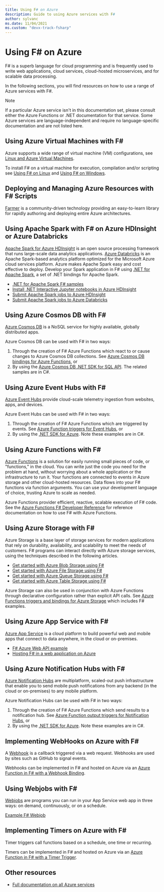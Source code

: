 ```yaml
---
title: Using F# on Azure
description: Guide to using Azure services with F#
author: sylvanc
ms.date: 11/04/2021
ms.custom: "devx-track-fsharp"
---
```


# Using F\# on Azure

F# is a superb language for cloud programming and is frequently used to write web applications, cloud services, cloud-hosted microservices, and for scalable data processing.

In the following sections, you will find resources on how to use a range of Azure services with F#.

> [!NOTE]
> If a particular Azure service isn't in this documentation set, please consult either the Azure Functions or .NET documentation for that service. Some Azure services are language-independent and require no language-specific documentation and are not listed here.

## Using Azure Virtual Machines with F\#

Azure supports a wide range of virtual machine (VM) configurations, see [Linux and Azure Virtual Machines](https://azure.microsoft.com/services/virtual-machines/).

To install F# on a virtual machine for execution, compilation and/or scripting see [Using F# on Linux](https://fsharp.org/use/linux) and [Using F# on Windows](https://fsharp.org/use/windows).

## Deploying and Managing Azure Resources with F\# Scripts

[Farmer](https://compositionalit.github.io/farmer/) is a community-driven technology providing an easy-to-learn library for rapidly authoring and deploying entire Azure architectures.

## Using Apache Spark with F\# on Azure HDInsight or Azure Databricks

[Apache Spark for Azure HDInsight](/azure/hdinsight/spark/apache-spark-overview) is an open source processing framework that runs large-scale data analytics applications. [Azure Databricks](/azure/databricks/scenarios/what-is-azure-databricks) is an Apache Spark-based analytics platform optimized for the Microsoft Azure cloud services platform. Azure makes Apache Spark easy and cost effective to deploy. Develop your Spark application in F# using [.NET for Apache Spark](../../spark/what-is-apache-spark-dotnet.md), a set of .NET bindings for Apache Spark.

* [.NET for Apache Spark F# samples](https://github.com/dotnet/spark/tree/main/examples/Microsoft.Spark.FSharp.Examples)
* [Install .NET Interactive Jupyter notebooks in Azure HDInsight](../../spark/how-to-guides/hdinsight-notebook-installation.md)
* [Submit Apache Spark jobs to Azure HDInsight](../../spark/how-to-guides/hdinsight-deploy-methods.md)
* [Submit Apache Spark jobs to Azure Databricks](../../spark/how-to-guides/databricks-deploy-methods.md)

## Using Azure Cosmos DB with F\#

[Azure Cosmos DB](https://azure.microsoft.com/services/cosmos-db) is a NoSQL service for highly available, globally distributed apps.

Azure Cosmos DB can be used with F# in two ways:

1. Through the creation of F# Azure Functions which react to or cause changes to Azure Cosmos DB collections. See [Azure Cosmos DB bindings for Azure Functions](/azure/azure-functions/functions-bindings-cosmosdb), or
2. By using the [Azure Cosmos DB .NET SDK for SQL API](/azure/cosmos-db/sql-api-sdk-dotnet). The related samples are in C#.

## Using Azure Event Hubs with F\#

[Azure Event Hubs](https://azure.microsoft.com/services/event-hubs/) provide cloud-scale telemetry ingestion from websites, apps, and devices.

Azure Event Hubs can be used with F# in two ways:

1. Through the creation of F# Azure Functions which are triggered by events. See [Azure Function triggers for Event Hubs](/azure/azure-functions/functions-bindings-event-hubs), or
2. By using the [.NET SDK for Azure](/azure/event-hubs/event-hubs-csharp-ephcs-getstarted). Note these examples are in C#.

## Using Azure Functions with F\#

[Azure Functions](https://azure.microsoft.com/services/functions/) is a solution for easily running small pieces of code, or "functions," in the cloud. You can write just the code you need for the problem at hand, without worrying about a whole application or the infrastructure to run it. Your functions are connected to events in Azure storage and other cloud-hosted resources. Data flows into your F# functions via function arguments. You can use your development language of choice, trusting Azure to scale as needed.

Azure Functions provider efficient, reactive, scalable execution of F# code. See the [Azure Functions F# Developer Reference](/azure/azure-functions/functions-reference-fsharp) for reference documentation on how to use F# with Azure Functions.

## Using Azure Storage with F\#

Azure Storage is a base layer of storage services for modern applications that rely on durability, availability, and scalability to meet the needs of customers. F# programs can interact directly with Azure storage services, using the techniques described in the following articles.

* [Get started with Azure Blob Storage using F#](blob-storage.md)
* [Get started with Azure File Storage using F#](file-storage.md)
* [Get started with Azure Queue Storage using F#](queue-storage.md)
* [Get started with Azure Table Storage using F#](table-storage.md)

Azure Storage can also be used in conjunction with Azure Functions through declarative configuration rather than explicit API calls. See [Azure Functions triggers and bindings for Azure Storage](/azure/azure-functions/functions-bindings-storage) which includes F# examples.

## Using Azure App Service with F\#

[Azure App Service](https://azure.microsoft.com/services/app-service/) is a cloud platform to build powerful web and mobile apps that connect to data anywhere, in the cloud or on-premises.

* [F# Azure Web API example](https://github.com/fsprojects/azure-webapi-example)
* [Hosting F# in a web application on Azure](https://github.com/isaacabraham/fsharp-demonstrator)

## Using Azure Notification Hubs with F\#

[Azure Notification Hubs](/azure/notification-hubs/) are multiplatform, scaled-out push infrastructure that enable you to send mobile push notifications from any backend (in the cloud or on-premises) to any mobile platform.

Azure Notification Hubs can be used with F# in two ways:

1. Through the creation of F# Azure Functions which send results to a notification hub. See [Azure Function output triggers for Notification Hubs](/azure/azure-functions/functions-bindings-notification-hubs), or
2. By using the [.NET SDK for Azure](/archive/blogs/azuremobile/push-notifications-using-notification-hub-and-net-backend). Note these examples are in C#.

## Implementing WebHooks on Azure with F\#

A [Webhook](https://en.wikipedia.org/wiki/Webhook) is a callback triggered via a web request. Webhooks are used by sites such as GitHub to signal events.

Webhooks can be implemented in F# and hosted on Azure via an [Azure Function in F# with a Webhook Binding](/azure/azure-functions/functions-bindings-http-webhook).

## Using Webjobs with F\#

[Webjobs](/azure/app-service-web/web-sites-create-web-jobs) are programs you can run in your App Service web app in three ways: on demand, continuously, or on a schedule.

[Example F# Webjob](https://github.com/jrr/webjob-project-examples)

## Implementing Timers on Azure with F\#

Timer triggers call functions based on a schedule, one time or recurring.

Timers can be implemented in F# and hosted on Azure via an [Azure Function in F# with a Timer Trigger](/azure/azure-functions/functions-bindings-timer).

## Other resources

* [Full documentation on all Azure services](/azure/)

